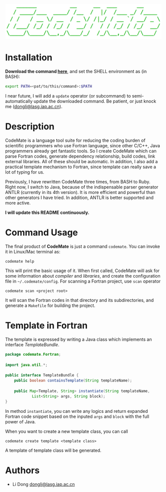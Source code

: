 ![ASCII logo here](https://github.com/dongli/CodeMate/raw/master/docs/ascii_logo.png)

# Installation

**Download the command [here](https://github.com/dongli/CodeMate/raw/master/products/codemate)**,
and set the SHELL environment as (in BASH):

```BASH
export PATH=<pat/to/this/command>:$PATH
```

I near future, I will add a `update` operator (or subcommand) to semi-automatically
update the downloaded command. Be patient, or just knock me (<dongli@lasg.iap.ac.cn>).

# Description

CodeMate is a language tool suite for reducing the coding burden of scientific
programmers who use Fortran language, since other C/C++, Java programmers
already get fantastic tools. So I create CodeMate which can parse Fortran codes,
generate dependency relationship, build codes, link external libraries. All of
these should be automatic. In addition, I also add a practical template
mechanism to Fortran, since template can really save a lot of typing for us.

Previously, I have rewritten CodeMate three times, from BASH to Ruby. Right
now, I switch to Java, because of the indispensable parser generator ANTLR
(currently in its 4th version). It is more efficient and powerful than other
generators I have tried. In addition, ANTLR is better supported and more active.

**I will update this README continuously.**

# Command Usage

The final product of **CodeMate** is just a command `codemate`. You can invoke
it in Linux/Mac terminal as:

```
codemate help
```

This will print the basic usage of it. When first called, CodeMate will ask for
some information about *compiler* and *libraries*, and create the configuration file
in `~/.codemate/config`. For scanning a Fortran project, use `scan` operator

```
codemate scan <project root>
```

It will scan the Fortran codes in that directory and its subdirectories, and
generate a `Makefile` for building the project.

# Template in Fortran

The template is expressed by writing a Java class which implements an interface
*TemplateBundle*.

```Java
package codemate.Fortran;

import java.util.*;

public interface TemplateBundle {
    public boolean containsTemplate(String templateName);

    public Map<Template, String> instantiate(String templateName,
            List<String> args, String block);
}
```

In method `instantiate`, you can write any logics and return expanded Fortran code
snippet based on the inputed `args` and `block` with the full power of Java.

When you want to create a new template class, you can call

```
codemate create template <template class>
```

A template of template class will be generated.

# Authors

* Li Dong <dongli@lasg.iap.ac.cn>

